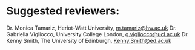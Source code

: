# Suggested reviewers:

Dr. Monica Tamariz, Heriot-Watt University, m.tamariz@hw.ac.uk
Dr. Gabriella Vigliocco, University College London, g.vigliocco@ucl.ac.uk
Dr. Kenny Smith, The University of Edinburgh, Kenny.Smith@ed.ac.uk
